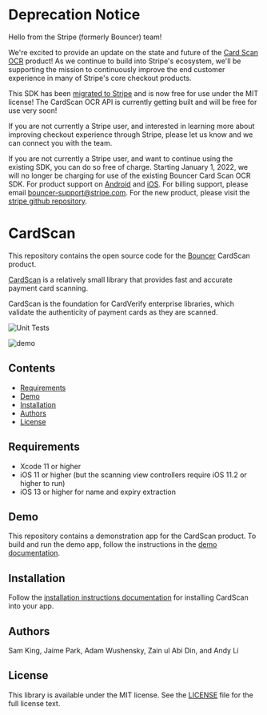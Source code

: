 # Deprecation Notice
Hello from the Stripe (formerly Bouncer) team!

We're excited to provide an update on the state and future of the [Card Scan OCR](https://github.com/stripe/stripe-ios/tree/master/StripeCardScan) product! As we continue to build into Stripe's ecosystem, we'll be supporting the mission to continuously improve the end customer experience in many of Stripe's core checkout products.

This SDK has been [migrated to Stripe](https://github.com/stripe/stripe-ios/tree/master/StripeCardScan) and is now free for use under the MIT license! The CardScan OCR API is currently getting built and will be free for use very soon!

If you are not currently a Stripe user, and interested in learning more about improving checkout experience through Stripe, please let us know and we can connect you with the team.

If you are not currently a Stripe user, and want to continue using the existing SDK, you can do so free of charge. Starting January 1, 2022, we will no longer be charging for use of the existing Bouncer Card Scan OCR SDK. For product support on [Android](https://github.com/stripe/stripe-android/issues) and [iOS](https://github.com/stripe/stripe-ios/issues). For billing support, please email [bouncer-support@stripe.com](mailto:bouncer-support@stripe.com).
For the new product, please visit the [stripe github repository](https://github.com/stripe/stripe-ios/tree/master/StripeCardScan).
# CardScan
This repository contains the open source code for the [Bouncer](https://www.getbouncer.com) CardScan product.

[CardScan](https://getbouncer.com/scan) is a relatively small library that provides fast and accurate payment card
scanning.

CardScan is the foundation for CardVerify enterprise libraries, which validate the authenticity of payment cards as
they are scanned.

![Unit Tests](https://github.com/getbouncer/cardscan-ios/workflows/Unit%20Tests/badge.svg)

![demo](docs/images/demo.gif)

## Contents
* [Requirements](#requirements)
* [Demo](#demo)
* [Installation](#installation)
* [Authors](#authors)
* [License](#license)

## Requirements
* Xcode 11 or higher
* iOS 11 or higher (but the scanning view controllers require iOS 11.2 or higher to run)
* iOS 13 or higher for name and expiry extraction

## Demo
This repository contains a demonstration app for the CardScan product. To build and run the demo app, follow the
instructions in the [demo documentation](https://docs.getbouncer.com/card-scan/android-integration-guide#demo).

## Installation
Follow the [installation instructions documentation](https://docs.getbouncer.com/card-scan/ios-integration-guide#installation)
for installing CardScan into your app.

## Authors
Sam King, Jaime Park, Adam Wushensky, Zain ul Abi Din, and Andy Li

## License
This library is available under the MIT license. See the [LICENSE](LICENSE) file for the full license text.
